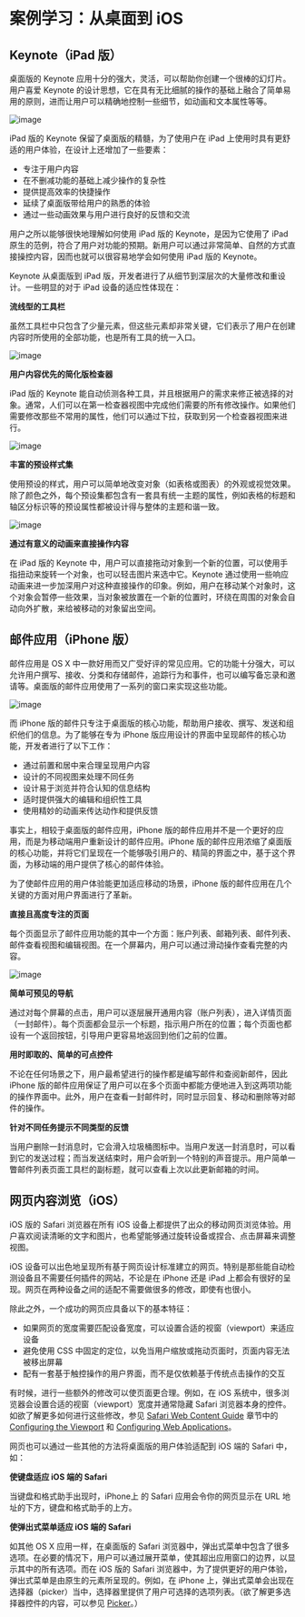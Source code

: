 # 案例学习：从桌面到 iOS

## Keynote（iPad 版）

桌面版的 Keynote 应用十分的强大，灵活，可以帮助你创建一个很棒的幻灯片。用户喜爱 Keynote 的设计思想，它在具有无比细腻的操作的基础上融合了简单易用的原则，进而让用户可以精确地控制一些细节，如动画和文本属性等等。

![image](images/keynote_desktop_2x.png)

iPad 版的 Keynote 保留了桌面版的精髓，为了使用户在 iPad 上使用时具有更舒适的用户体验，在设计上还增加了一些要素：

- 专注于用户内容
- 在不删减功能的基础上减少操作的复杂性
- 提供提高效率的快捷操作
- 延续了桌面版带给用户的熟悉的体验
- 通过一些动画效果与用户进行良好的反馈和交流

用户之所以能够很快地理解如何使用 iPad 版的 Keynote，是因为它使用了 iPad 原生的范例，符合了用户对功能的预期。新用户可以通过非常简单、自然的方式直接操控内容，因而也就可以很容易地学会如何使用 iPad 版的 Keynote。

Keynote 从桌面版到 iPad 版，开发者进行了从细节到深层次的大量修改和重设计。一些明显的对于 iPad 设备的适应性体现在：

**流线型的工具栏**

虽然工具栏中只包含了少量元素，但这些元素却非常关键，它们表示了用户在创建内容时所使用的全部功能，也是所有工具的统一入口。

![image](images/keynote_toolbar_2x.png)

**用户内容优先的简化版检查器**

iPad 版的 Keynote 能自动侦测各种工具，并且根据用户的需求来修正被选择的对象。通常，人们可以在第一检查器视图中完成他们需要的所有修改操作。如果他们需要修改那些不常用的属性，他们可以通过下拉，获取到另一个检查器视图来进行。

![image](images/keynote_inspector_2x.png)

**丰富的预设样式集**

使用预设的样式，用户可以简单地改变对象（如表格或图表）的外观或视觉效果。除了颜色之外，每个预设集都包含有一套具有统一主题的属性，例如表格的标题和轴区分标识等的预设属性都被设计得与整体的主题和谐一致。

![image](images/keynote_presets_2x.png)

**通过有意义的动画来直接操作内容**

在 iPad 版的 Keynote 中，用户可以直接拖动对象到一个新的位置，可以使用手指扭动来旋转一个对象，也可以轻击图片来选中它。Keynote 通过使用一些响应动画来进一步加深用户对这种直接操作的印象。例如，用户在移动某个对象时，这个对象会暂停一些效果，当对象被放置在一个新的位置时，环绕在周围的对象会自动向外扩散，来给被移动的对象留出空间。

## 邮件应用（iPhone 版）

邮件应用是 OS X 中一款好用而又广受好评的常见应用。它的功能十分强大，可以允许用户撰写、接收、分类和存储邮件，追踪行为和事件，也可以编写备忘录和邀请等。桌面版的邮件应用使用了一系列的窗口来实现这些功能。

![image](images/ds_mailondesktop.jpg)

而 iPhone 版的邮件只专注于桌面版的核心功能，帮助用户接收、撰写、发送和组织他们的信息。为了能够在专为 iPhone 版应用设计的界面中呈现邮件的核心功能，开发者进行了以下工作：

- 通过前置和居中来合理呈现用户内容
- 设计的不同视图来处理不同任务
- 设计易于浏览并符合认知的信息结构
- 适时提供强大的编辑和组织性工具
- 使用精妙的动画来传达动作和提供反馈

事实上，相较于桌面版的邮件应用，iPhone 版的邮件应用并不是一个更好的应用，而是为移动端用户重新设计的邮件应用。iPhone 版的邮件应用浓缩了桌面版的核心功能，并将它们呈现在一个能够吸引用户的、精简的界面之中，基于这个界面，为移动端的用户提供了核心的邮件体验。

为了使邮件应用的用户体验能更加适应移动的场景，iPhone 版的邮件应用在几个关键的方面对用户界面进行了革新。

**直接且高度专注的页面**

每个页面显示了邮件应用功能的其中一个方面：账户列表、邮箱列表、邮件列表、邮件查看视图和编辑视图。在一个屏幕内，用户可以通过滑动操作查看完整的内容。

![image](images/ds_mailscreens_2x.png)

**简单可预见的导航**

通过对每个屏幕的点击，用户可以逐层展开通用内容（账户列表），进入详情页面（一封邮件）。每个页面都会显示一个标题，指示用户所在的位置；每个页面也都设有一个返回按钮，引导用户更容易地返回到他们之前的位置。

**用时即取的、简单的可点控件**

不论在任何场景之下，用户最希望进行的操作都是编写邮件和查阅新邮件，因此 iPhone 版的邮件应用保证了用户可以在多个页面中都能方便地进入到这两项功能的操作界面中。此外，用户在查看一封邮件时，同时显示回复、移动和删除等对邮件的操作。

**针对不同任务提示不同类型的反馈**

当用户删除一封消息时，它会滑入垃圾桶图标中。当用户发送一封消息时，可以看到它的发送过程；而当发送结束时，用户会听到一个特别的声音提示。用户简单一瞥邮件列表页面工具栏的副标题，就可以查看上次以此更新邮箱的时间。

## 网页内容浏览（iOS）

iOS 版的 Safari 浏览器在所有 iOS 设备上都提供了出众的移动网页浏览体验。用户喜欢阅读清晰的文字和图片，也希望能够通过旋转设备或捏合、点击屏幕来调整视图。

iOS 设备可以出色地呈现所有基于网页设计标准建立的网页。特别是那些能自动检测设备且不需要任何插件的网站，不论是在 iPhone 还是 iPad 上都会有很好的呈现。网页在两种设备之间的适配不需要做很多的修改，即使有也很小。

除此之外，一个成功的网页应具备以下的基本特征：

- 如果网页的宽度需要匹配设备宽度，可以设置合适的视窗（viewport）来适应设备
- 避免使用 CSS 中固定的定位，以免当用户缩放或拖动页面时，页面内容无法被移出屏幕
- 配有一套基于触控操作的用户界面，而不是仅依赖基于传统点击操作的交互

有时候，进行一些额外的修改可以使页面更合理。例如，在 iOS 系统中，很多浏览器会设置合适的视窗（viewport）宽度并通常隐藏 Safari 浏览器本身的控件。如欲了解更多如何进行这些修改，参见 [Safari Web Content Guide](https://developer.apple.com/library/ios/documentation/AppleApplications/Reference/SafariWebContent/UsingtheViewport/UsingtheViewport.html#//apple_ref/doc/uid/TP40006509) 章节中的 [Configuring the Viewport](https://developer.apple.com/library/ios/documentation/AppleApplications/Reference/SafariWebContent/ConfiguringWebApplications/ConfiguringWebApplications.html#//apple_ref/doc/uid/TP40002051-CH3) 和 [Configuring Web Applications](https://developer.apple.com/library/ios/documentation/AppleApplications/Reference/SafariWebContent/Introduction/Introduction.html#//apple_ref/doc/uid/TP40002051)。

网页也可以通过一些其他的方法将桌面版的用户体验适配到 iOS 端的 Safari 中，如：

**使键盘适应 iOS 端的 Safari**

当键盘和格式助手出现时，iPhone上 的 Safari 应用会令你的网页显示在 URL 地址的下方，键盘和格式助手的上方。

**使弹出式菜单适应 iOS 端的 Safari**

如其他 OS X 应用一样，在桌面版的 Safari 浏览器中，弹出式菜单中包含了很多选项。在必要的情况下，用户可以通过展开菜单，使其超出应用窗口的边界，以显示其中的所有选项。而在 iOS 版的 Safari 浏览器中，为了提供更好的用户体验，弹出式菜单是由原生的元素所呈现的。例如，在 iPhone 上，弹出式菜单会出现在选择器（picker）当中，选择器里提供了用户可选择的选项列表。（欲了解更多选择器控件的内容，可以参见 [Picker](controls.md)。）
